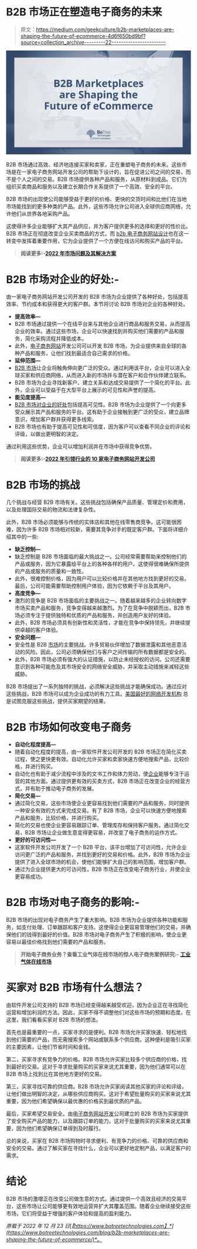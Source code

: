 # B2B 市场正在塑造电子商务的未来

> 原文：<https://medium.com/geekculture/b2b-marketplaces-are-shaping-the-future-of-ecommerce-4d6f650bd9bf?source=collection_archive---------22----------------------->

![](img/3206be28ec45210711eae901309c2b62.png)

B2B 市场通过高效、经济地连接买家和卖家，正在重塑电子商务的未来。这些市场是在一家电子商务网站开发公司的帮助下设计的，旨在促进公司之间的交易，而不是个人之间的交易。B2B 市场提供各种产品和服务，从原材料到成品。它们为组织买卖商品和服务以及建立长期合作关系提供了一个高效、安全的平台。

B2B 市场的出现使公司能够受益于更好的价格、更快的交货时间和比他们在当地市场能找到的更多种类的产品。此外，这些市场允许公司进入全球供应商网络，允许他们从世界各地采购产品。

这使得许多企业能够扩大其产品供应，并为客户提供更多的选择和更好的性价比。B2B 市场正在彻底改变企业买卖商品的方式，而 [b2b 电子商务网站设计](https://magnetoitsolutions.com/services/b2b-ecommerce-solutions)也在这一转变中发挥着重要作用，它为企业提供了一个方便在线访问和购买产品的平台。

> **阅读更多:-**[**2022 年市场问题及其解决方案**](https://www.botreetechnologies.com/blog/marketplace-problems-and-their-solutions/)

# B2B 市场对企业的好处:-

由一家电子商务网站开发公司开发的 B2B 市场为企业提供了各种好处，包括提高效率、节约成本和获得更大的客户群。本节将讨论 B2B 市场对企业的各种好处。

*   **提高效率—**
*   B2B 市场通过提供一个在线平台来与其他企业进行商品和服务交易，从而提高企业的效率。通过这些市场，企业可以快速找到并购买他们需要的产品和服务，简化采购流程并降低成本。
*   此外，[电子商务网站](https://www.botreetechnologies.com/blog/how-can-ecommerce-help-retail-businesses/)开发公司可以开发 B2B 市场，为企业提供来自全球的各种产品和服务，让他们找到最适合自己需求的价格。
*   **延伸范围—**
*   [B2B 市场](https://www.botreetechnologies.com/blog/how-to-choose-b2b-marketplace-platform-before-re-platforming/)让企业将触角伸向更广泛的受众。通过利用该平台，企业可以进入全球买家和供应商网络，从而进入新的市场并与潜在客户和合作伙伴建立联系。
*   B2B 市场为企业寻找新客户、建立关系和达成交易提供了一个简化的平台。此外，企业可以受益于在大型平台上展示的可见性和声誉的提高。
*   **能见度提高—**
*   [B2B 市场对企业的好处](https://www.botreetechnologies.com/blog/ecommerce-marketplace-case-study-with-ruby-on-rails/)包括提高可见性。B2B 市场为企业提供了一个向更多受众展示其产品和服务的平台。这有助于企业接触到更广泛的受众，建立品牌意识，增加客户群并获得更多线索。
*   B2B 市场也有助于提高可见性和可信度，因为客户可以查看不同企业的评论和评级，以做出更明智的决定。

通过利用这些优势，企业可以增加利润并在市场中获得竞争优势。

> **阅读更多:-**[**2022 年引领行业的 10 家电子商务网站开发公司**](https://botreetechnologies.medium.com/10-ecommerce-website-development-companies-that-lead-the-industry-in-2022-59bf99b5fe2a)

# B2B 市场的挑战

几个挑战与经营 B2B 市场有关。这些挑战包括确保产品质量、管理定价和费用，以及处理国际交易的物流和法律复杂性。

此外，B2B 市场必须能够与传统的实体店和其他在线零售商竞争。这可能很困难，因为许多 B2B 市场相对较新，需要其竞争对手的既定客户群。下面将详细介绍其中的一些:

*   **缺乏控制—**
*   缺乏控制是 B2B 市场面临的最大挑战之一。公司经常需要帮助来控制他们的产品或服务，因为它暴露给平台上的各种各样的用户。这使得很难确保所提供的产品或服务的质量和一致性。
*   此外，很难控制价格，因为用户可以比较价格并在其他地方找到更好的交易。最后，公司可能需要帮助控制用户体验，因为它依赖于平台及其用户。
*   **高度竞争—**
*   激烈的竞争是 B2B 市场面临的主要挑战之一。随着越来越多的企业转向数字市场买卖产品和服务，竞争变得越来越激烈。为了在竞争中脱颖而出，B2B 市场必须专注于提供独特和优质的产品和服务，并创造用户友好的体验。
*   此外，B2B 市场必须具有创新性和灵活性，才能在竞争中保持领先，并继续提供卓越的客户体验。
*   **安全问题—**
*   安全性是 B2B [市场](https://www.botreetechnologies.com/case-studies/ecommerce-marketplace)的主要挑战。许多贸易伙伴增加了数据泄露和其他恶意活动的风险。因此，公司必须确保他们与客户之间传输的所有数据都是安全的。
*   此外，B2B 市场必须有强大的认证措施，以防止未经授权的访问。公司还需要意识到各种可能危及其市场安全的网络安全威胁，并采取主动措施来减轻这些威胁。

B2B 市场提出了一系列独特的挑战，必须解决这些挑战才能确保成功。通过应对这些挑战，B2B 市场可以成为企业成功的有力工具。[美国最好的网络开发机构](https://selectedfirms.co/companies/web-development/usa) 总是试图克服这些挑战，提供买家期望的结果。

# B2B 市场如何改变电子商务

*   **自动化程度提高—**
*   随着自动化程度的提高，由一家软件开发公司开发的 B2B 市场正在简化买卖过程，使之更快更有效。自动化允许买家和卖家快速方便地搜索产品，比较价格，并进行购买。
*   自动化也有助于减少流程中涉及的文书工作和体力劳动，使[企业](https://www.botreetechnologies.com/blog/say-yes-to-ecommerce-business/)能够专注于运营的其他方面。通过提供更有效的买卖方式，B2B 市场正在改变企业的经营方式，并有助于推动电子商务的发展。
*   **简化交易—**
*   通过简化交易，这些市场使企业更容易找到他们需要的产品和服务，同时提供一种安全有效的方式来完成交易。有了 B2B 市场，企业可以快速方便地搜索产品和服务，比较价格，并进行购买。
*   简化的交易也使企业更容易跟踪订单、管理库存和保持客户服务。通过简化交易，B2B 市场让企业做生意变得更容易，并改变了电子商务的运作方式。
*   **更好的可访问性—**
*   这家软件开发公司开发了一个 B2B 平台，该平台增加了可访问性，允许企业访问更广泛的产品和服务，并找到更好的交易和价格。此外，B2B 市场为企业提供了进入全球市场的机会，使他们能够扩大自己的影响范围，增加客户群。
*   通过为企业提供更大的可访问性，B2B 市场正在改变电子商务行业，并使企业更容易成功。

# B2B 市场对电子商务的影响:-

B2B 市场的出现对电子商务产生了重大影响。B2B 市场为企业提供各种功能和服务，如支付处理、订单跟踪和客户支持。这使得企业更容易管理他们的交易，并确保他们的钱得到最好的价值。B2B 市场对电子商务产生了积极的影响，使企业更容易以最佳价格找到他们需要的产品和服务。

> **开始电子商务业务？查看工业气体在线市场的惊人电子商务案例研究:-** [**工业气体在线市场**](https://www.botreetechnologies.com/case-studies/online-marketplace-for-industrial-gases)

# 买家对 B2B 市场有什么想法？

由软件开发公司支持的 B2B 市场已经变得越来越受欢迎，因为企业正在寻找简化运营和增加利润的方法。因此，买家不得不调整他们对这些市场的预期和态度。在这里，我们看看买家对 B2B 市场的想法。

首先也是最重要的一点，买家寻求的是便利。B2B 市场允许买家快速、轻松地找到他们需要的产品，而无需搜索多个网站或联系多个供应商。这种便利是吸引买家的主要因素，让他们节省时间和金钱。

第二，买家寻求有竞争力的价格。B2B 市场允许买家比较多个供应商的价格，找到最好的交易。这对于寻求批量购买的买家来说尤其重要，因为他们通常可以在 B2B 市场上找到比在其他地方更好的交易。

第三，买家寻找可靠的供应商。B2B 市场允许买家阅读其他买家的评论和评级，让他们做出明智的决定，从哪些供应商购买。这对于希望批量购买的买家来说尤其重要，因为他们希望确保以最优惠的价格买到最优质的产品。

最后，买家希望交易安全。由[电子商务网站开发](https://www.botreetechnologies.com/blog/ecommerce-website-development-cost/)公司建立的 B2B 市场为买家提供了安全购买产品的能力，以及跟踪订单的能力。这对于批量购买的买家来说尤其重要，因为他们希望确保订单得到及时履行。

总的来说，买家在 B2B 市场购物时寻求便利、有竞争力的价格、可靠的供应商和安全的交易。通过了解买家在寻找什么，企业可以更好地定制产品，以满足客户的需求。

# 结论

B2B 市场的激增正在改变公司做生意的方式。通过提供一个高效且经济的交易平台，这些市场让公司能够更有效地运营并扩大其覆盖范围。随着企业继续接受这些市场，它们将受益于增强的客户体验和提高的盈利能力。

*原载于 2022 年 12 月 23 日*[*【https://www.botreetechnologies.com】*](https://www.botreetechnologies.com/blog/b2b-marketplaces-are-shaping-the-future-of-ecommerce/)*。*